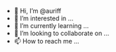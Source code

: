 - 👋 Hi, I’m @auriff
- 👀 I’m interested in ...
- 🌱 I’m currently learning ...
- 💞️ I’m looking to collaborate on ...
- 📫 How to reach me ...

<!---
auriff/auriff is a ✨ special ✨ repository because its `README.md` (this file) appears on your GitHub profile.
You can click the Preview link to take a look at your changes.
--->
